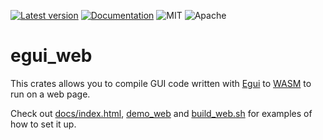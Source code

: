 [![Latest version](https://img.shields.io/crates/v/egui_web.svg)](https://crates.io/crates/egui_web)
[![Documentation](https://docs.rs/egui_web/badge.svg)](https://docs.rs/egui_web)
![MIT](https://img.shields.io/badge/license-MIT-blue.svg)
![Apache](https://img.shields.io/badge/license-Apache-blue.svg)

# egui_web

This crates allows you to compile GUI code written with [Egui](https://crates.io/crates/egui) to [WASM](https://en.wikipedia.org/wiki/WebAssembly) to run on a web page.

Check out [docs/index.html](https://github.com/emilk/egui/blob/master/docs/index.html), [demo_web](https://github.com/emilk/egui/tree/master/demo_web) and [build_web.sh](https://github.com/emilk/egui/blob/master/build_web.sh) for examples of how to set it up.
